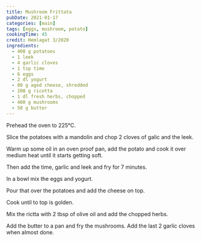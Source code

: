 ```yaml
---
title: Mushroom Frittata
pubDate: 2021-01-17
categories: [main]
tags: [eggs, mushroom, potato]
cookingTime: 45
credit: Hemlagat 3/2020
ingredients:
  - 400 g potatoes
  - 1 leek
  - 4 garlic cloves
  - 1 tsp time
  - 6 eggs
  - 2 dl yogurt
  - 80 g aged cheese, shredded
  - 200 g ricotta
  - 1 dl fresh herbs, chopped
  - 400 g mushrooms
  - 50 g butter
---
```


Prehead the oven to 225°C.

Slice the potatoes with a mandolin and chop 2 cloves of galic and the leek.

Warm up some oil in an oven proof pan, add the potato and cook it over medium heat until it starts getting soft.

Then add the time, garlic and leek and fry for 7 minutes.

In a bowl mix the eggs and yogurt.

Pour that over the potatoes and add the cheese on top.

Cook until to top is golden.

Mix the rictta with 2 tbsp of olive oil and add the chopped herbs.

Add the butter to a pan and fry the mushrooms. Add the last 2 garlic cloves when almost done.
